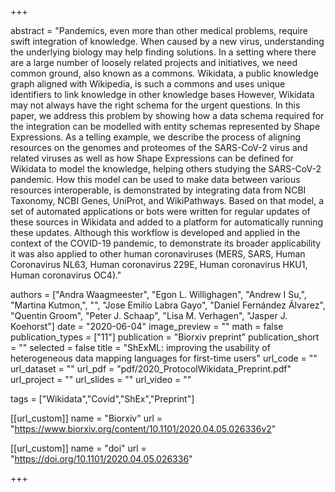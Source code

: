 +++

abstract = "Pandemics, even more than other medical problems, require swift integration of knowledge. When caused by a new virus, understanding the underlying biology may help finding solutions. In a setting where there are a large number of loosely related projects and initiatives, we need common ground, also known as a commons. Wikidata, a public knowledge graph aligned with Wikipedia, is such a commons and uses unique identifiers to link knowledge in other knowledge bases However, Wikidata may not always have the right schema for the urgent questions. In this paper, we address this problem by showing how a data schema required for the integration can be modelled with entity schemas represented by Shape Expressions. As a telling example, we describe the process of aligning resources on the genomes and proteomes of the SARS-CoV-2 virus and related viruses as well as how Shape Expressions can be defined for Wikidata to model the knowledge, helping others studying the SARS-CoV-2 pandemic. How this model can be used to make data between various resources interoperable, is demonstrated by integrating data from NCBI Taxonomy, NCBI Genes, UniProt, and WikiPathways. Based on that model, a set of automated applications or bots were written for regular updates of these sources in Wikidata and added to a platform for automatically running these updates. Although this workflow is developed and applied in the context of the COVID-19 pandemic, to demonstrate its broader applicability it was also applied to other human coronaviruses (MERS, SARS, Human Coronavirus NL63, Human coronavirus 229E, Human coronavirus HKU1, Human coronavirus OC4)."

authors = ["Andra Waagmeester", "Egon L. Willighagen", "Andrew I Su,", "Martina Kutmon,", "", "Jose Emilio Labra Gayo", "Daniel Fernández Álvarez", "Quentin Groom", "Peter J. Schaap", "Lisa M. Verhagen", "Jasper J. Koehorst"]
date = "2020-06-04"
image_preview = ""
math = false
publication_types = ["11"]
publication = "Biorxiv preprint"
publication_short = ""
selected = false
title = "ShExML: improving the usability of heterogeneous data mapping languages for first-time users"
url_code = ""
url_dataset = ""
url_pdf = "pdf/2020_ProtocolWikidata_Preprint.pdf"
url_project = ""
url_slides = ""
url_video = ""

tags = ["Wikidata","Covid","ShEx","Preprint"]

[[url_custom]]
name = "Biorxiv"
url = "https://www.biorxiv.org/content/10.1101/2020.04.05.026336v2"

[[url_custom]]
name = "doi"
url = "https://doi.org/10.1101/2020.04.05.026336"

+++
